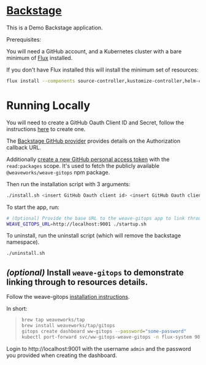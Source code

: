 # [Backstage](https://backstage.io)

This is a Demo Backstage application.

Prerequisites:

You will need a GitHub account, and a Kubernetes cluster with a bare minimum of [Flux](https://fluxcd.io/) installed.

If you don't have Flux installed this will install the minimum set of resources:

```sh
flux install --components source-controller,kustomize-controller,helm-controller
```

# Running Locally

You will need to create a GitHub Oauth Client ID and Secret, follow the instructions [here](https://docs.github.com/en/apps/oauth-apps/building-oauth-apps/creating-an-oauth-app) to create one.

The [Backstage GitHub provider](https://backstage.io/docs/auth/github/provider/) provides details on the Authorization callback URL.

Additionally [create a new GitHub personal access token](https://github.com/settings/tokens/new) with the `read:packages` scope. It's used to fetch the publicly available `@weaveworks/weave-gitops` npm package.

Then run the installation script with 3 arguments:

```sh
./install.sh <insert GitHub Oauth client id> <insert GitHub Oauth client secret> <insert GitHub personal access token>
```

To start the app, run:

```sh
# (Optional) Provide the base URL to the weave-gitops app to link through from resources displayed in Backstage.
WEAVE_GITOPS_URL=http://localhost:9001 ./startup.sh
```

To uninstall, run the uninstall script (which will remove the backstage namespace).

```sh
./uninstall.sh
```

## _(optional)_ Install `weave-gitops` to demonstrate linking through to resources details.

Follow the weave-gitops [installation instructions](https://docs.gitops.weave.works/docs/next/open-source/getting-started/install-OSS/).

In short:

> ```sh
> brew tap weaveworks/tap
> brew install weaveworks/tap/gitops
> gitops create dashboard ww-gitops --password="some-password"
> kubectl port-forward svc/ww-gitops-weave-gitops -n flux-system 9001:9001
> ```

Login to http://localhost:9001 with the username `admin` and the password you provided when creating the dashboard.
